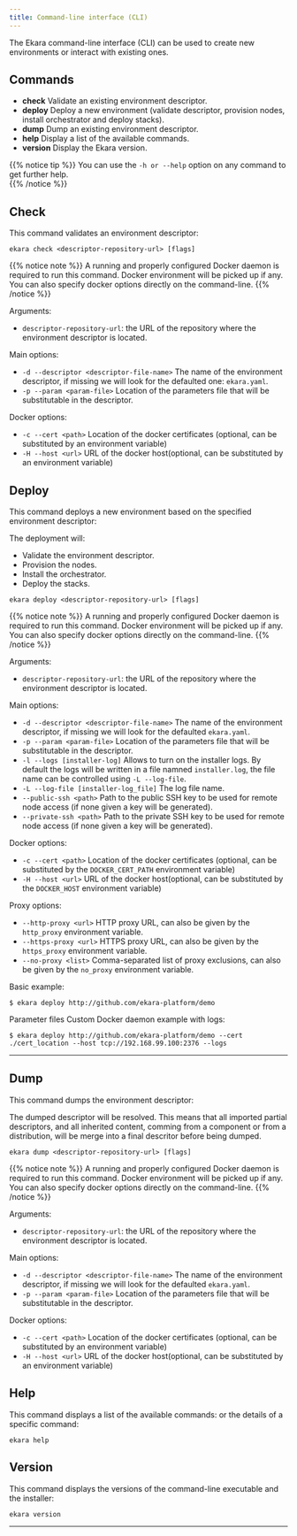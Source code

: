 ```yaml
---
title: Command-line interface (CLI)
---
```


The Ekara command-line interface (CLI) can be used to create new environments or interact with existing ones. 

## Commands

* **check** Validate an existing environment descriptor. 
* **deploy** Deploy a new environment (validate descriptor, provision nodes, install orchestrator and deploy stacks).
* **dump** Dump an existing environment descriptor. 
* **help** Display a list of the available commands. 
* **version** Display the Ekara version.

{{% notice tip %}}
You can use the `-h or --help` option on any command to get further help.  
{{% /notice %}}

## Check

This command validates an environment descriptor:

```
ekara check <descriptor-repository-url> [flags]
```

{{% notice note %}}
A running and properly configured Docker daemon is required to run this command. Docker environment will be picked up
if any. You can also specify docker options directly on the command-line.
{{% /notice %}}

Arguments:

* `descriptor-repository-url`: the URL of the repository where the environment descriptor is located.

Main options:

* `-d --descriptor <descriptor-file-name>` The name of the environment descriptor, if missing we will look for the defaulted one: `ekara.yaml`.
* `-p --param <param-file>` Location of the parameters file that will be substitutable in the descriptor.

Docker options: 

* `-c --cert <path>` Location of the docker certificates (optional, can be substituted by an environment variable) 
* `-H --host <url>` URL of the docker host(optional, can be substituted by an environment variable)


## Deploy

This command deploys a new environment based on the specified environment descriptor:

The deployment will:

* Validate the environment descriptor.
* Provision the nodes.
* Install the orchestrator. 
* Deploy the stacks.

```
ekara deploy <descriptor-repository-url> [flags]
```

{{% notice note %}}
A running and properly configured Docker daemon is required to run this command. Docker environment will be picked up
if any. You can also specify docker options directly on the command-line.
{{% /notice %}}

Arguments:

* `descriptor-repository-url`: the URL of the repository where the environment descriptor is located.

Main options:

* `-d --descriptor <descriptor-file-name>` The name of the environment descriptor, if missing we will look for the defaulted `ekara.yaml`.
* `-p --param <param-file>` Location of the parameters file that will be substitutable in the descriptor.
* `-l --logs [installer-log]` Allows to turn on the installer logs. By default the logs will be written in a file namned `installer.log`, the file name can be controlled using `-L --log-file`. 
* `-L --log-file [installer-log_file]` The log file name.
* `--public-ssh <path>` Path to the public SSH key to be used for remote node access (if none given a key will be generated).
* `--private-ssh <path>` Path to the private SSH key to be used for remote node access (if none given a key will be generated).

Docker options: 

* `-c --cert <path>` Location of the docker certificates (optional, can be substituted by the `DOCKER_CERT_PATH` environment variable) 
* `-H --host <url>` URL of the docker host(optional, can be substituted by the `DOCKER_HOST` environment variable)

Proxy options:

* `--http-proxy <url>` HTTP proxy URL, can also be given by the `http_proxy` environment variable.
* `--https-proxy <url>` HTTPS proxy URL, can also be given by the `https_proxy` environment variable.
* `--no-proxy <list>` Comma-separated list of proxy exclusions, can also be given by the `no_proxy` environment variable.

Basic example:

```
$ ekara deploy http://github.com/ekara-platform/demo
```

Parameter files Custom Docker daemon example with logs:

```
$ ekara deploy http://github.com/ekara-platform/demo --cert ./cert_location --host tcp://192.168.99.100:2376 --logs
```


******

## Dump

This command dumps the environment descriptor:

The dumped descriptor will be resolved. This means that all imported partial descriptors, and all inherited content, comming from a component or from a distribution, will be merge into a final descritor before being dumped.  

```
ekara dump <descriptor-repository-url> [flags]
```

{{% notice note %}}
A running and properly configured Docker daemon is required to run this command. Docker environment will be picked up
if any. You can also specify docker options directly on the command-line.
{{% /notice %}}

Arguments:

* `descriptor-repository-url`: the URL of the repository where the environment descriptor is located.

Main options:

* `-d --descriptor <descriptor-file-name>` The name of the environment descriptor, if missing we will look for the defaulted `ekara.yaml`.
* `-p --param <param-file>` Location of the parameters file that will be substitutable in the descriptor.

Docker options: 

* `-c --cert <path>` Location of the docker certificates (optional, can be substituted by an environment variable) 
* `-H --host <url>` URL of the docker host(optional, can be substituted by an environment variable)

## Help

This command displays a list of the available commands: or the details of a specific command:

```
ekara help
``` 

## Version


This command displays the versions of the command-line executable and the installer:

```
ekara version
``` 

---------------------------------------------










